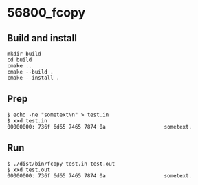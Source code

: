 # 56800_fcopy

## Build and install

```shell
mkdir build
cd build
cmake ..
cmake --build .
cmake --install .
```

## Prep

```
$ echo -ne "sometext\n" > test.in
$ xxd test.in
00000000: 736f 6d65 7465 7874 0a                   sometext.
```

## Run

```shell
$ ./dist/bin/fcopy test.in test.out
$ xxd test.out
00000000: 736f 6d65 7465 7874 0a                   sometext.
```

